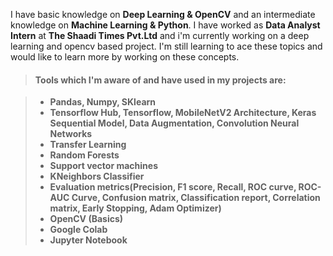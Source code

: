 I have basic knowledge on **Deep Learning & OpenCV** and an intermediate knowledge on **Machine Learning & Python**. I have worked as **Data Analyst Intern** at **The Shaadi Times Pvt.Ltd** and i'm currently working on a deep learning and opencv based project. I'm still learning to ace these topics and would like to learn more by working on these concepts. 

> #### Tools which I'm aware of and have used in my projects are:

> - **Pandas, Numpy, SKlearn**
> - **Tensorflow Hub, Tensorflow, MobileNetV2 Architecture, Keras Sequential Model, Data Augmentation, Convolution Neural Networks**
> - **Transfer Learning**
> - **Random Forests**
> - **Support vector machines**
> - **KNeighbors Classifier**
> - **Evaluation metrics(Precision, F1 score, Recall, ROC curve, ROC-AUC Curve, Confusion matrix, Classification report, Correlation matrix, Early Stopping, Adam Optimizer)**
> - **OpenCV (Basics)**
> - **Google Colab**
> - **Jupyter Notebook**


